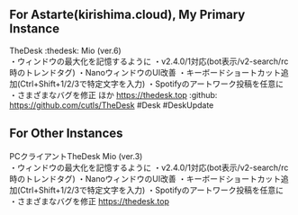 ## For Astarte(kirishima.cloud), My Primary Instance

TheDesk :thedesk: Mio (ver.6)  
・ウィンドウの最大化を記憶するように
・v2.4.0/1対応(bot表示/v2-search/rc時のトレンドタグ)
・NanoウィンドウのUI改善
・キーボードショートカット追加(Ctrl+Shift+1/2/3で特定文字を入力)
・Spotifyのアートワーク投稿を任意に
・さまざまなバグを修正
ほか
https://thedesk.top
 :github: https://github.com/cutls/TheDesk #Desk #DeskUpdate

 ## For Other Instances

PCクライアントTheDesk Mio (ver.3)  
・ウィンドウの最大化を記憶するように
・v2.4.0/1対応(bot表示/v2-search/rc時のトレンドタグ)
・NanoウィンドウのUI改善
・キーボードショートカット追加(Ctrl+Shift+1/2/3で特定文字を入力)
・Spotifyのアートワーク投稿を任意に
・さまざまなバグを修正
https://thedesk.top
